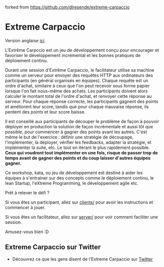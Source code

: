 forked from https://github.com/dlresende/extreme-carpaccio

# Extreme Carpaccio

Version anglaise [ici](./README.md).

L'Extrême Carpccio est un jeu de développement conçu pour encourager et favoriser le développement incrémental et les bonnes pratiques de déploiement continu.

Durant une session d'Extrême Carpaccio, le facilitateur utilise sa machine comme un serveur pour envoyer des requêtes HTTP aux ordinateurs des participants (en général organisés en équipes). Chaque requête est un ordre d'achat, similaire à ceux que l'on peut recevoir sous forme papier lorsque l'on fait nous-même des achats. Les participants doivent alors calculer le montant total de l'ordre d'achat, et renvoyer cette réponse au serveur. Pour chaque réponse correcte, les participants gagnent des points et améliorent leur score, tandis que pour chaque mauvaise réponse, ils perdent des points et leur score baisse.

Il est conseillé aux participants de découper le problème de façon à pouvoir déployer en production la solution de façon incrémentale et aussi tôt que possible, pour commencer à gagner des points avant les autres. C'est même le but de l'exercice : définir une stratégie de découpage, l'implémenter, la déployer, vérifier les feedbacks, adapter la stratégie, et implémenter la suite, etc. Le tout en itérant le plus rapidement possible. **Ceux qui voudront tout implémenter en une fois, risque de passer trop de temps avant de gagner des points et du coup laisser d'autres équipes gagner.** 

Ce workshop, kata, ou jeu de développement est destiné à aider les équipes à s'entrainer sur des concepts comme le déploiement continu, le lean Startup, l'eXtreme Programming, le développement agile etc.

Prêt à relever le défi ?

Si vous êtes un participant, allez sur [clients/](./clients/README-FR.md) pour avoir les instructions et commencer à jouer.

Si vous êtes un facilitateur, allez sur [server/](./server/README-FR.md) pour voir comment faciliter une session. 

Amusez-vous bien :D

## Extreme Carpaccio sur Twitter

- Découvrez ce que les gens disent de l'Extreme Carpaccio sur [Twitter](https://twitter.com/search?vertical=default&q=%22extreme%20carpaccio%22%20OR%20%22Xtreme%20carpaccio%22%20OR%20%23ExtremeCarpaccio&src=typd)